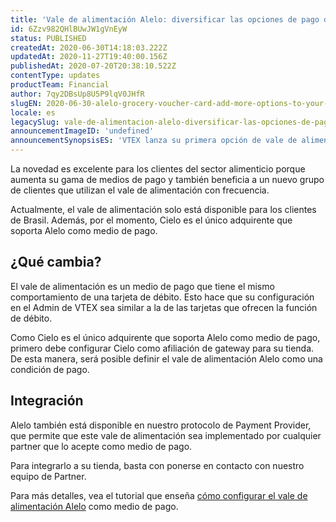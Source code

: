 ```yaml
---
title: 'Vale de alimentación Alelo: diversificar las opciones de pago de su tienda'
id: 6Zzv982QHlBUwJW1gVnEyW
status: PUBLISHED
createdAt: 2020-06-30T14:18:03.222Z
updatedAt: 2020-11-27T19:40:00.156Z
publishedAt: 2020-07-20T20:38:10.522Z
contentType: updates
productTeam: Financial
author: 7qy2DBsUp8U5P9lqV0JHfR
slugEN: 2020-06-30-alelo-grocery-voucher-card-add-more-options-to-your-stores-payment-methods
locale: es
legacySlug: vale-de-alimentacion-alelo-diversificar-las-opciones-de-pago-de-su-tienda
announcementImageID: 'undefined'
announcementSynopsisES: 'VTEX lanza su primera opción de vale de alimentación como medio de pago.'
---
```


La novedad es excelente para los clientes del sector alimenticio porque aumenta su gama de medios de pago y también beneficia a un nuevo grupo de clientes que utilizan el vale de alimentación con frecuencia.

Actualmente, el vale de alimentación solo está disponible para los clientes de Brasil. Además, por el momento, Cielo es el único adquirente que soporta Alelo como medio de pago.

## ¿Qué cambia?  
El vale de alimentación es un medio de pago que tiene el mismo comportamiento de una tarjeta de débito. Esto hace que su configuración en el Admin de VTEX sea similar a la de las tarjetas que ofrecen la función de débito.

Como Cielo es el único adquirente que soporta Alelo como medio de pago, primero debe configurar Cielo como afiliación de gateway para su tienda. De esta manera, será posible definir el vale de alimentación Alelo como una condición de pago.

## Integración

Alelo también está disponible en nuestro protocolo de Payment Provider, que permite que este vale de alimentación sea implementado por cualquier partner que lo acepte como medio de pago.

Para integrarlo a su tienda, basta con ponerse en contacto con nuestro equipo de Partner.

Para más detalles, vea el tutorial que enseña [cómo configurar el vale de alimentación Alelo](/es/tutorial/configurar-meio-de-pagamento-alelo-para-cielo-v3--4fpnddmyMOAD6F5ixtdmY8) como medio de pago.
